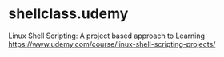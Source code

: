 # shellclass.udemy
Linux Shell Scripting: A project based approach to Learning 
https://www.udemy.com/course/linux-shell-scripting-projects/
